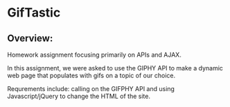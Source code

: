 <h1>GifTastic</h1>

<h2>Overview:</h2>

<p>Homework assignment focusing primarily on APIs and AJAX.</p>

<p>In this assignment, we were asked to use the GIPHY API to make a dynamic web page that populates with gifs on a topic of our choice.</p>

<p>Requrements include: calling on the GIFPHY API and using Javascript/jQuery to change the HTML of the site.</p>
